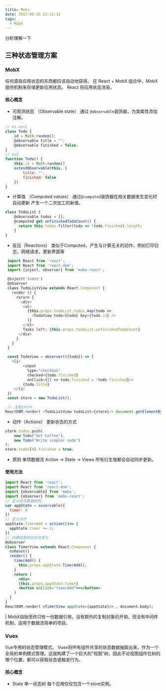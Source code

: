 ```yaml
---
title: Mobx
date: 2017-05-25 22:11:12
tags:
  - MobX
---
```


分析理解一下
<!-- more -->


## 三种状态管理方案


### MobX
任何源自应用状态的东西都应该自动地获得。
在 React + MobX 组合中，MobX 提供机制来存储更新应用状态。
React 将应用状态渲染。

#### 核心概念
- 可观测状态 （Observable state）
  通过 `@observable`装饰器，为类属性添加注解。

```js
// es.next
class Todo {
    id = Math.random();
    @observable title = "";
    @observable finished = false;
}
// es5
function Todo() {
    this.id = Math.random()
    extendObservable(this, {
        title: "",
        finished: false
    })
}
```

- 计算值 （Computed values）
  通过`@computed`装饰器在相关数据发生变化时自动更新
  产生一个二次加工的新值。
```js
class TodoList {
    @observable todos = [];
    @computed get unfinishedTodoCount() {
      return this.todos.filter(todo => !todo.finished).length;
    }
}
```

- 反应（Reactions）
  类似于Computed，产生与计算无关的动作，例如打印日志，网络请求，更新界面等

```js
 import React from 'react';
 import React from 'react-dom';
 import {inject, observer} from 'mobx-react';

 @inject('todos')
 @observer
 class TodoListView extends React.Component {
   render () {
     rerurn {
       <div>
        <ul>
          {this.props.todoList.todos.map(todo =>
            <TodoView todo={todo} key={todo.id} />
          )}
        </ul>
        Tasks left: {this.props.todoList.unfinishedTodoCount}
      </div>
     }
   }
 }

 const TodoView = observer(({todo}) => {
   <li>
        <input
          type="checkbox"
          checked={todo.finished}
          onClick={() => todo.finished = !todo.finished}/>
        {todo.title}
    </li>
 })
 const store = new TodoList();

 // 注册store
ReactDOM.render( <TodoListView todoList={store}/> document.getElementById('mount'));

```

- 动作（Actions）
 更新状态的方式

```js
store.todos.push(
    new Todo("Get Coffee"),
    new Todo("Write simpler code")
);
store.todos[0].finished = true;
```

- 原则
单项数据流
Action -> State -> Views
所有衍生值都会自动同步更新。


#### 使用方法

```jsx
import React from 'react';
import React from 'react-dom';
import {observable} from 'mobx';
import {observer} from 'mobx-react';
// 定义状态数据结构
var appState = ovservable({
  timer: 0
})
// 定义动作
appState.TimerAdd = action(()=> {
  appState.timer += 1;
})
// 创建视图响应状态变化
@observer
class TimerView extends React.Component {
  onReset()
  render() {
    timerAdd() {
      this.props.appState.TimerAdd();
    }
    return (
      <div>
      {this.props.appState.timer}
      <button onClick="timerAdd">+</button>
    )
  }
}
ReactDOM.render( <TimerView appState={appState}/> , document.body);
```

| MobX自始至终只有一份数据引用，没有额外的复制对象的开销，但没有中间件机制，适用于数据流简单的项目。


### Vuex
 Vue专用的状态管理模式。
 Vuex将所有组件共享的状态数据抽取出来，作为一个全局的单例模式管理。这就构建了一个巨大的”视图“树，因此不论视图组件在树的哪个位置，都可以获取状态或触发行为。

#### 核心概念

 - State 单一状态树
 每个应用仅仅包含一个store实例。